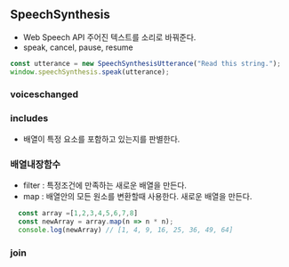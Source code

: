 ## SpeechSynthesis
- Web Speech API 주어진 텍스트를 소리로 바꿔준다.
- speak, cancel, pause, resume

```javascript
const utterance = new SpeechSynthesisUtterance("Read this string.");
window.speechSynthesis.speak(utterance);
```
### voiceschanged

### includes
- 배열이 특정 요소를 포함하고 있는지를 판별한다.

### 배열내장함수
- filter : 특정조건에 만족하는 새로운 배열을 만든다.
- map : 배열안의 모든 원소를 변환할때 사용한다. 새로운 배열을 만든다.
```javascript
  const array =[1,2,3,4,5,6,7,8]
  const newArray = array.map(n => n * n);
  console.log(newArray) // [1, 4, 9, 16, 25, 36, 49, 64]
```

### join